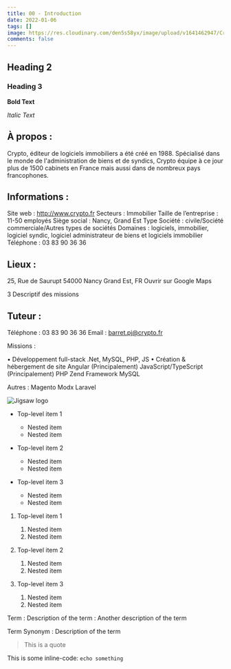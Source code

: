 ```yaml
---
title: 00 - Introduction
date: 2022-01-06
tags: []
image: https://res.cloudinary.com/den5s58yx/image/upload/v1641462947/Crypto/Capture_d_%C3%A9cran_du_2022-01-03_10-12-25_z6prca.png
comments: false
---
```

## Heading 2

### Heading 3

**Bold Text**

*Italic Text*

## **À propos :**

Crypto, éditeur de logiciels immobiliers a été créé en 1988. Spécialisé dans le monde de
l'administration de biens et de syndics, Crypto équipe à ce jour plus de 1500 cabinets
en France mais aussi dans de nombreux pays francophones.

## **Informations :**

Site web : http://www.crypto.fr
Secteurs : Immobilier
Taille de l’entreprise : 11-50 employés
Siège social : Nancy, Grand Est
Type Société : civile/Société commerciale/Autres types de sociétés
Domaines : logiciels, immobilier, logiciel syndic, logiciel administrateur de biens et
logiciels immobilier
Téléphone : 03 83 90 36 36

## **Lieux :**


25, Rue de Saurupt
54000 Nancy Grand Est, FR
Ouvrir sur Google Maps

3
Descriptif des missions

## Tuteur :

Téléphone : 03 83 90 36 36
Email : barret.pj@crypto.fr

Missions :

• Développement full-stack .Net, MySQL, PHP, JS
• Création & hébergement de site
Angular (Principalement)
JavaScript/TypeScript (Principalement)
PHP
Zend Framework
MySQL

Autres :
Magento
Modx
Laravel

![Jigsaw logo]()

* Top-level item 1

  * Nested item
  * Nested item
* Top-level item 2

  * Nested item
  * Nested item
* Top-level item 3

  * Nested item
  * Nested item

1. Top-level item 1

   1. Nested item
   2. Nested item
2. Top-level item 2

   1. Nested item
   2. Nested item
3. Top-level item 3

   1. Nested item
   2. Nested item

Term
: Description of the term
: Another description of the term

Term
Synonym
: Description of the term

> This is a quote

This is some inline-code: `echo something`